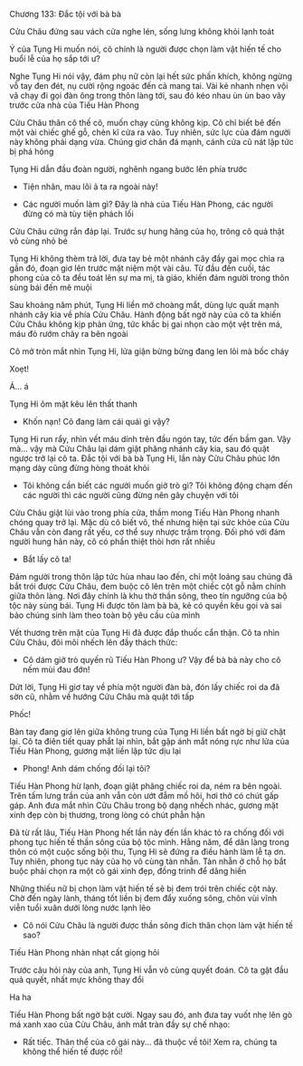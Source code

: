 




Chương 133: Đắc tội với bà bà

Cửu Châu đứng sau vách cửa nghe lén, sống lưng không khỏi lạnh toát

Ý của Tụng Hi muốn nói, cô chính là người được chọn làm vật hiến tế cho buổi lễ của họ sắp tới ư?

Nghe Tụng Hi nói vậy, đám phụ nữ còn lại hết sức phấn khích, không ngừng vỗ tay đen đét, nụ cười rộng ngoác đến cả mang tai. Vài kẻ nhanh nhẹn vội vã chạy đi gọi đàn ông trong thôn làng tới, sau đó kéo nhau ùn ùn bao vây trước cửa nhà của Tiếu Hàn Phong

Cửu Châu thân cô thế cô, muốn chạy cũng không kịp. Cô chỉ biết bê đến một vài chiếc ghế gỗ, chèn kĩ cửa ra vào. Tuy nhiên, sức lực của đám người này không phải dạng vừa. Chúng giơ chân đá mạnh, cánh cửa cũ nát lập tức bị phá hỏng

Tụng Hi dẫn đầu đoàn người, nghênh ngang bước lên phía trước

- Tiện nhân, mau lôi ả ta ra ngoài này!

- Các người muốn làm gì? Đây là nhà của Tiếu Hàn Phong, các người đừng có mà tùy tiện phách lối


Cửu Châu cứng rắn đáp lại. Trước sự hung hăng của họ, trông cô quả thật vô cùng nhỏ bé

Tụng Hi không thèm trả lời, đưa tay bẻ một nhánh cây đầy gai mọc chìa ra gần đó, đoạn giơ lên trước mặt niệm một vài câu. Từ đầu đến cuối, tác phong của cô ta đều toát lên sự ma mị, tà giáo, khiến đám người trong thôn sùng bái đến mê muội

Sau khoảng năm phút, Tụng Hi liền mở choàng mắt, dùng lực quất mạnh nhánh cây kia về phía Cửu Châu. Hành động bất ngờ này của cô ta khiến Cửu Châu không kịp phản ứng, tức khắc bị gai nhọn cào một vệt trên má, máu đỏ rướm chảy ra bên ngoài

Cô mở tròn mắt nhìn Tụng Hi, lửa giận bừng bừng đang len lỏi mà bốc cháy

Xoẹt!

Á... á

Tụng Hi ôm mặt kêu lên thất thanh

- Khốn nạn! Cô đang làm cái quái gì vậy?

Tụng Hi run rẩy, nhìn vết máu dính trên đầu ngón tay, tức đến bầm gan. Vậy mà... vậy mà Cửu Châu lại dám giật phăng nhánh cây kia, sau đó quật ngược trở lại cô ta. Đắc tội với bà bà Tụng Hi, lần này Cửu Châu phúc lớn mạng dày cũng đừng hòng thoát khỏi

- Tôi không cần biết các người muốn giở trò gì? Tôi không động chạm đến các người thì các người cũng đừng nên gây chuyện với tôi

Cửu Châu giật lùi vào trong phía cửa, thầm mong Tiếu Hàn Phong nhanh chóng quay trở lại. Mặc dù cô biết võ, thế nhưng hiện tại sức khỏe của Cửu Châu vẫn còn đang rất yếu, cơ thể suy nhược trầm trọng. Đối phó với đám người hung hãn này, cô có phần thiệt thòi hơn rất nhiều


- Bắt lấy cô ta!

Đám người trong thôn lập tức hùa nhau lao đến, chỉ một loáng sau chúng đã bắt trói được Cửu Châu, đem buộc cô lên trên một chiếc cột gỗ nằm chính giữa thôn làng. Nơi đây chính là khu thờ thần sông, theo tín ngưỡng của bộ tộc này sùng bái. Tụng Hi được tôn làm bà bà, kẻ có quyền kêu gọi và sai bảo chúng sinh làm theo toàn bộ yêu cầu của mình

Vết thương trên mặt của Tụng Hi đã được đắp thuốc cẩn thận. Cô ta nhìn Cửu Châu, đôi môi nhếch lên đầy thách thức:

- Cô dám giở trò quyến rũ Tiếu Hàn Phong ư? Vậy để bà bà này cho cô nếm mùi đau đớn!

Dứt lời, Tụng Hi giơ tay về phía một người đàn bà, đón lấy chiếc roi da đã sờn cũ, nhằm về hướng Cửu Châu mà quật tới tấp

Phốc!

Bàn tay đang giơ lên giữa không trung của Tụng Hi liền bất ngờ bị giữ chặt lại. Cô ta điên tiết quay phắt lại nhìn, bắt gặp ánh mắt nóng rực như lửa của Tiếu Hàn Phong, gương mặt liền lập tức dịu lại

- Phong! Anh dám chống đối lại tôi?

Tiếu Hàn Phong hừ lạnh, đoạn giật phăng chiếc roi da, ném ra bên ngoài. Trên tấm lưng trần của anh vẫn còn ướt đẫm mồ hôi, hơi thở có chút gấp gáp. Anh đưa mắt nhìn Cửu Châu trong bộ dạng nhếch nhác, gương mặt xinh đẹp còn bị thương, trong lòng có chút phẫn hận

Đã từ rất lâu, Tiếu Hàn Phong hết lần này đến lần khác tỏ ra chống đối với phong tục hiến tế thần sông của bộ tộc mình. Hằng năm, để dân làng trong thôn có một cuộc sống bội thu, Tụng Hi sẽ đứng ra điều hành làm lễ tạ ơn. Tuy nhiên, phong tục này của họ vô cùng tàn nhẫn. Tàn nhẫn ở chỗ họ bắt buộc phải chọn ra một cô gái xinh đẹp, đồng trinh để dâng hiến

Những thiếu nữ bị chọn làm vật hiến tế sẽ bị đem trói trên chiếc cột này. Chờ đến ngày lành, tháng tốt liền bị đem đẩy xuống sông, chôn vùi vĩnh viễn tuổi xuân dưới lòng nước lạnh lẽo

- Cô nói Cửu Châu là người được thần sông đích thân chọn làm vật hiến tế sao?

Tiếu Hàn Phong nhàn nhạt cất giọng hỏi

Trước câu hỏi này của anh, Tụng Hi vẫn vô cùng quyết đoán. Cô ta gật đầu quả quyết, nhất mực không thay đổi

Ha ha

Tiếu Hàn Phong bất ngờ bật cười. Ngay sau đó, anh đưa tay vuốt nhẹ lên gò má xanh xao của Cửu Châu, ánh mắt tràn đầy sự chế nhạo:

- Rất tiếc. Thân thể của cô gái này... đã thuộc về tôi! Xem ra, chúng ta không thể hiến tế được rồi!




